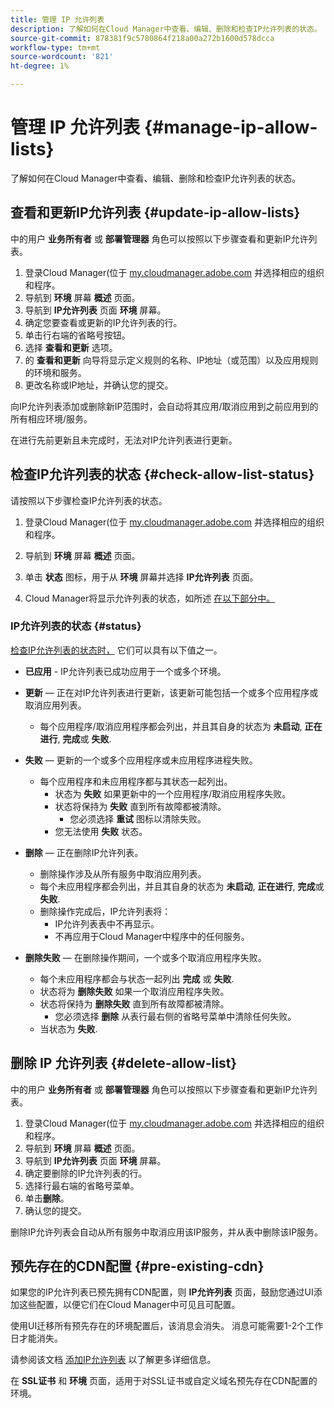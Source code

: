```yaml
---
title: 管理 IP 允许列表
description: 了解如何在Cloud Manager中查看、编辑、删除和检查IP允许列表的状态。
source-git-commit: 878381f9c5780864f218a00a272b1600d578dcca
workflow-type: tm+mt
source-wordcount: '821'
ht-degree: 1%

---
```



# 管理 IP 允许列表 {#manage-ip-allow-lists}

了解如何在Cloud Manager中查看、编辑、删除和检查IP允许列表的状态。

## 查看和更新IP允许列表 {#update-ip-allow-lists}

中的用户 **业务所有者** 或 **部署管理器** 角色可以按照以下步骤查看和更新IP允许列表。

1. 登录Cloud Manager(位于 [my.cloudmanager.adobe.com](https://my.cloudmanager.adobe.com/) 并选择相应的组织和程序。
1. 导航到 **环境** 屏幕 **概述** 页面。
1. 导航到 **IP允许列表** 页面 **环境** 屏幕。
1. 确定您要查看或更新的IP允许列表的行。
1. 单击行右端的省略号按钮。
1. 选择 **查看和更新** 选项。
1. 的 **查看和更新** 向导将显示定义规则的名称、IP地址（或范围）以及应用规则的环境和服务。
1. 更改名称或IP地址，并确认您的提交。

向IP允许列表添加或删除新IP范围时，会自动将其应用/取消应用到之前应用到的所有相应环境/服务。

在进行先前更新且未完成时，无法对IP允许列表进行更新。

## 检查IP允许列表的状态 {#check-allow-list-status}

请按照以下步骤检查IP允许列表的状态。

1. 登录Cloud Manager(位于 [my.cloudmanager.adobe.com](https://my.cloudmanager.adobe.com/) 并选择相应的组织和程序。

1. 导航到 **环境** 屏幕 **概述** 页面。

1. 单击 **状态** 图标，用于从 **环境** 屏幕并选择 **IP允许列表** 页面。

1. Cloud Manager将显示允许列表的状态，如所述 [在以下部分中。](#status)

### IP允许列表的状态 {#status}

[检查IP允许列表的状态时，](#check-allow-list-status) 它们可以具有以下值之一。

* **已应用** - IP允许列表已成功应用于一个或多个环境。

* **更新**  — 正在对IP允许列表进行更新，该更新可能包括一个或多个应用程序或取消应用列表。

   * 每个应用程序/取消应用程序都会列出，并且其自身的状态为 **未启动**, **正在进行**, **完成**&#x200B;或 **失败**.

* **失败**  — 更新的一个或多个应用程序或未应用程序进程失败。
   * 每个应用程序和未应用程序都与其状态一起列出。
      * 状态为 **失败** 如果更新中的一个应用程序/取消应用程序失败。
      * 状态将保持为 **失败** 直到所有故障都被清除。
         * 您必须选择 **重试** 图标以清除失败。
      * 您无法使用 **失败** 状态。

* **删除**  — 正在删除IP允许列表。
   * 删除操作涉及从所有服务中取消应用列表。
   * 每个未应用程序都会列出，并且其自身的状态为 **未启动**, **正在进行**, **完成**&#x200B;或 **失败**.
   * 删除操作完成后，IP允许列表将：
      * IP允许列表表中不再显示。
      * 不再应用于Cloud Manager中程序中的任何服务。

* **删除失败**  — 在删除操作期间，一个或多个取消应用程序失败。

   * 每个未应用程序都会与状态一起列出 **完成** 或 **失败**.
   * 状态将为 **删除失败** 如果一个取消应用程序失败。
   * 状态将保持为 **删除失败** 直到所有故障都被清除。
      * 您必须选择 **删除** 从表行最右侧的省略号菜单中清除任何失败。
   * 当状态为 **失败**.

## 删除 IP 允许列表 {#delete-allow-list}

中的用户 **业务所有者** 或 **部署管理器** 角色可以按照以下步骤查看和更新IP允许列表。

1. 登录Cloud Manager(位于 [my.cloudmanager.adobe.com](https://my.cloudmanager.adobe.com/) 并选择相应的组织和程序。
1. 导航到 **环境** 屏幕 **概述** 页面。
1. 导航到 **IP允许列表** 页面 **环境** 屏幕。
1. 确定要删除的IP允许列表的行。
1. 选择行最右端的省略号菜单。
1. 单击&#x200B;**删除**。
1. 确认您的提交。

删除IP允许列表会自动从所有服务中取消应用该IP服务，并从表中删除该IP服务。

## 预先存在的CDN配置 {#pre-existing-cdn}

如果您的IP允许列表已预先拥有CDN配置，则 **IP允许列表** 页面，鼓励您通过UI添加这些配置，以便它们在Cloud Manager中可见且可配置。

使用UI迁移所有预先存在的环境配置后，该消息会消失。 消息可能需要1-2个工作日才能消失。

请参阅该文档 [添加IP允许列表](/help/implementing/cloud-manager/ip-allow-lists/add-ip-allow-lists.md) 以了解更多详细信息。

在 **SSL证书** 和 **环境** 页面，适用于对SSL证书或自定义域名预先存在CDN配置的环境。
